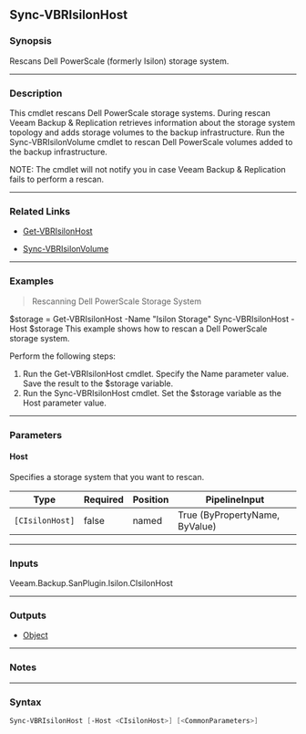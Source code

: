 Sync-VBRIsilonHost
------------------

### Synopsis
Rescans Dell PowerScale (formerly Isilon) storage system.

---

### Description

This cmdlet rescans Dell PowerScale storage systems. During rescan Veeam Backup & Replication retrieves information about the storage system topology and adds storage volumes to the backup infrastructure.
Run the Sync-VBRIsilonVolume cmdlet to rescan Dell PowerScale volumes added to the backup infrastructure.

NOTE: The cmdlet will not notify you in case Veeam Backup & Replication fails to perform a rescan.

---

### Related Links
* [Get-VBRIsilonHost](Get-VBRIsilonHost)

* [Sync-VBRIsilonVolume](Sync-VBRIsilonVolume)

---

### Examples
> Rescanning Dell PowerScale Storage System

$storage = Get-VBRIsilonHost -Name "Isilon Storage"
Sync-VBRIsilonHost -Host $storage
This example shows how to rescan a Dell PowerScale storage system.

Perform the following steps:
1. Run the Get-VBRIsilonHost cmdlet. Specify the Name parameter value. Save the result to the $storage variable.
2. Run the Sync-VBRIsilonHost cmdlet. Set the $storage variable as the Host parameter value.

---

### Parameters
#### **Host**
Specifies a storage system that you want to rescan.

|Type           |Required|Position|PipelineInput                 |
|---------------|--------|--------|------------------------------|
|`[CIsilonHost]`|false   |named   |True (ByPropertyName, ByValue)|

---

### Inputs
Veeam.Backup.SanPlugin.Isilon.CIsilonHost

---

### Outputs
* [Object](https://learn.microsoft.com/en-us/dotnet/api/System.Object)

---

### Notes

---

### Syntax
```PowerShell
Sync-VBRIsilonHost [-Host <CIsilonHost>] [<CommonParameters>]
```

